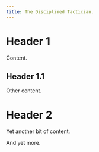 ```yaml
---
title: The Disciplined Tactician.
---
```


# Header 1

Content.

## Header 1.1

Other content.

# Header 2

Yet another bit of content.

And yet more.
